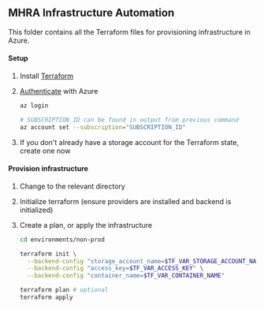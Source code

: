 ## MHRA Infrastructure Automation

This folder contains all the Terraform files for provisioning infrastructure in Azure.

#### Setup

1. Install [Terraform](https://www.terraform.io/intro/getting-started/install.html)
1. [Authenticate](https://www.terraform.io/docs/providers/azurerm/guides/azure_cli.html) with Azure

   ```bash
   az login

   # SUBSCRIPTION_ID can be found in output from previous command
   az account set --subscription="SUBSCRIPTION_ID"
   ```

1. If you don't already have a storage account for the Terraform state, create one now

#### Provision infrastructure

1. Change to the relevant directory
1. Initialize terraform (ensure providers are installed and backend is initialized)
1. Create a plan, or apply the infrastructure

   ```bash
   cd environments/non-prod

   terraform init \
     --backend-config "storage_account_name=$TF_VAR_STORAGE_ACCOUNT_NAME" \
     --backend-config "access_key=$TF_VAR_ACCESS_KEY" \
     --backend-config "container_name=$TF_VAR_CONTAINER_NAME"

   terraform plan # optional
   terraform apply
   ```
